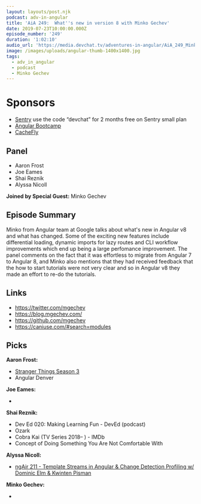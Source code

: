 ```yaml
---
layout: layouts/post.njk
podcast: adv-in-angular
title: 'AiA 249:  What''s new in version 8 with Minko Gechev'
date: 2019-07-23T10:00:00.000Z
episode_number: '249'
duration: '1:02:10'
audio_url: 'https://media.devchat.tv/adventures-in-angular/AiA_249_Minko_Gechev.mp3'
image: /images/uploads/angular-thumb-1400x1400.jpg
tags:
  - adv_in_angular
  - podcast
  - Minko Gechev
---
```

# Sponsors

* [Sentry](https://sentry.io/welcome/) use the code “devchat” for 2 months free on Sentry small plan
* [Angular Bootcamp](https://angularbootcamp.com/)
* [CacheFly](https://www.cachefly.com/)

## Panel

* Aaron Frost
* Joe Eames
* Shai Reznik
* Alyssa Nicoll 

**Joined by Special Guest:** Minko Gechev

## Episode Summary

Minko from Angular team at Google talks about what's new in Angular v8 and what has changed. Some of the exciting new features include differential loading, dynamic imports for lazy routes and CLI workflow improvements which end up being a large perfomance improvement. The panel comments on the fact that it was effortless to migrate from Angular 7 to Angular 8, and Minko also mentions that they had received feedback that the how to start tutorials were not very clear and so in   Angular v8 they made an effort to re-do the tutorials.

## Links

* https://twitter.com/mgechev
* https://blog.mgechev.com/
* https://github.com/mgechev
* https://caniuse.com/#search=modules

## Picks

**Aaron Frost:**

* [Stranger Things Season 3](https://www.imdb.com/title/tt4574334/episodes)
* Angular Denver

**Joe Eames:**

* 

**Shai Reznik:**

* Dev Ed 020: Making Learning Fun - DevEd (podcast)
* Ozark
* Cobra Kai (TV Series 2018– ) - IMDb
* Concept of Doing Something You Are Not Comfortable With

**Alyssa Nicoll:**

* [ngAir 211 - Template Streams in Angular & Change Detection Profiling w/ Dominic Elm & Kwinten Pisman](https://www.youtube.com/watch?v=tbr03N3WA2Q)

 **Minko Gechev:**

*
